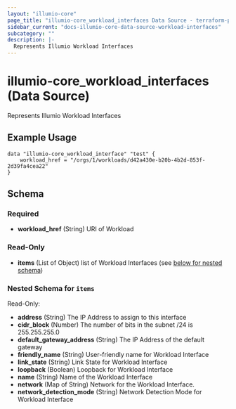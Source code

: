 ```yaml
---
layout: "illumio-core"
page_title: "illumio-core_workload_interfaces Data Source - terraform-provider-illumio-core"
sidebar_current: "docs-illumio-core-data-source-workload-interfaces"
subcategory: ""
description: |-
  Represents Illumio Workload Interfaces
---
```


# illumio-core_workload_interfaces (Data Source)

Represents Illumio Workload Interfaces


Example Usage
------------

```hcl
data "illumio-core_workload_interface" "test" {
    workload_href = "/orgs/1/workloads/d42a430e-b20b-4b2d-853f-2d39fa4cea22"
}
```

## Schema

### Required

- **workload_href** (String) URI of Workload

### Read-Only

- **items** (List of Object) list of Workload Interfaces (see [below for nested schema](#nestedatt--items))

<a id="nestedatt--items"></a>
### Nested Schema for `items`

Read-Only:

- **address** (String) The IP Address to assign to this interface
- **cidr_block** (Number) The number of bits in the subnet /24 is 255.255.255.0
- **default_gateway_address** (String) The IP Address of the default gateway
- **friendly_name** (String) User-friendly name for Workload Interface
- **link_state** (String) Link State for Workload Interface
- **loopback** (Boolean) Loopback for Workload Interface
- **name** (String) Name of the Workload Interface
- **network** (Map of String) Network for the Workload Interface.
- **network_detection_mode** (String) Network Detection Mode for Workload Interface



